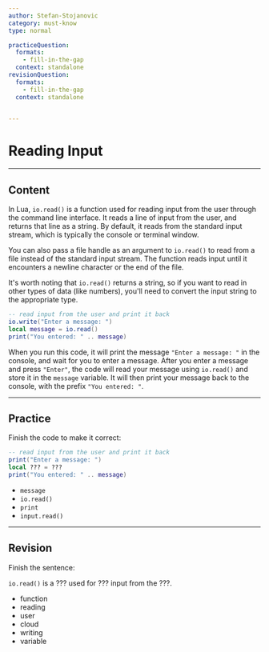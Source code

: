```yaml
---
author: Stefan-Stojanovic
category: must-know
type: normal

practiceQuestion:
  formats:
    - fill-in-the-gap
  context: standalone
revisionQuestion:
  formats:
    - fill-in-the-gap
  context: standalone


---
```


# Reading Input

---
## Content

In Lua, `io.read()` is a function used for reading input from the user through the command line interface. It reads a line of input from the user, and returns that line as a string. By default, it reads from the standard input stream, which is typically the console or terminal window.

You can also pass a file handle as an argument to `io.read()` to read from a file instead of the standard input stream. The function reads input until it encounters a newline character or the end of the file.

It's worth noting that `io.read()` returns a string, so if you want to read in other types of data (like numbers), you'll need to convert the input string to the appropriate type.

```lua
-- read input from the user and print it back
io.write("Enter a message: ")
local message = io.read()
print("You entered: " .. message)
```

When you run this code, it will print the message `"Enter a message: "` in the console, and wait for you to enter a message. After you enter a message and press `"Enter"`, the code will read your message using `io.read()` and store it in the `message` variable. It will then print your message back to the console, with the prefix `"You entered: "`.

---
## Practice

Finish the code to make it correct:
```lua
-- read input from the user and print it back
print("Enter a message: ")
local ??? = ???
print("You entered: " .. message)
```

- `message`
- `io.read()`
- `print`
- `input.read()`

---
## Revision

Finish the sentence:

`io.read()` is a ??? used for ??? input from the ???.

- function
- reading
- user
- cloud
- writing
- variable
